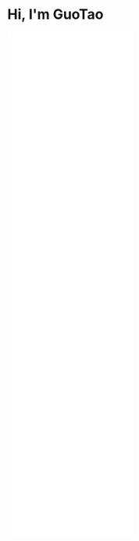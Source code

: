# Hi, I'm GuoTao

![Metrics](https://raw.githubusercontent.com/guotao/guotao/main/github-metrics.svg)
